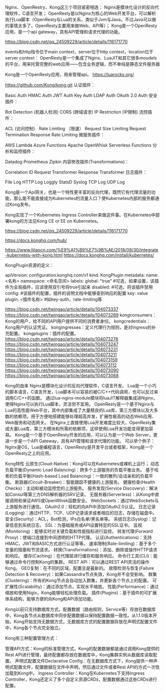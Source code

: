 Nginx、OpenRestry、Kong这三个项目紧密相连： Nginx是模块化设计的反向代理软件，C语言开发； OpenResty是以Nginx为核心的Web开发平台，可以解析执行Lua脚本（OpenResty与Lua的关系，类似于Jvm与Java，不过Java可以做的事情太多了，OpenResty主要用来做Web、API等）； Kong是一个OpenResty应用，是一个api gateway，具有API管理和请求代理的功能。

https://blog.csdn.net/qq_24509229/article/details/116171770

events和http指令位于main context，server位于http context，location位于server context：
OpenResty是一个集成了Nginx、LuaJIT和其它很多moudels的平台，用来托管完整的web应用——包含业务逻辑，而不单纯是静态文件服务器

Kong是一个OpenResty应用，用来管理api。
https://luarocks.org/

https://github.com/Kong/kong.git
认证插件：

Basic Auth
HMAC Auth
JWT Auth
Key Auth
LDAP Auth
OAuth 2.0 Auth
安全插件：

Bot Detection (机器人检测)
CORS (跨域请求)
IP Restriction (IP限制)
流控插件：

ACL (访问控制）
Rate Limiting （限速）
Request Size Limiting
Request Termination
Response Rate Limiting
微服务插件：

AWS Lambda
Azure Functions
Apache OpenWhisk
Serverless Functions
分析和监控插件：

Datadog
Prometheus
Zipkin
内容修改插件(Transformations)：

Correlation ID
Request Transformer
Response Transformer
日志插件：

File Log
HTTP Log
Loggly
StatsD
Syslog
TCP Log
UDP Log

Kong是一个Api网关，也是一个特性更丰富的反向代理，既然它有代理流量的功能，那么能不能直接成为Kubernetes的流量入口？使Kubernetes内部的服务都通过Kong发布。

Kong实现了一个Kubernetes Ingress Controller来做这件事。在Kubernetes中部署kong的方法见Kong CE or EE on Kubernetes。

https://blog.csdn.net/qq_24509229/article/details/116171770

https://docs.konghq.com/hub/

https://www.lijiaocn.com/%E9%A1%B9%E7%9B%AE/2018/09/30/integrate-kubernetes-with-kong.html
https://docs.konghq.com/install/kubernetes/


KongPlugin资源的定义：

apiVersion: configuration.konghq.com/v1
kind: KongPlugin
metadata:
  name: <名称>
  namespace: <命名空间>
  labels:
    global: "true"   #可选，如果设置，该插件为全局插件，应该使用双引号将true引起来
disabled: <boolean>  #可选，将该插件禁用
config:              #该插件的配置，插件的说明文档中能够查到响应的配置
    key: value
plugin: <插件名称>    #如key-auth，rate-limiting等


https://blog.csdn.net/twingao/article/details/104073337
https://blog.csdn.net/twingao/article/details/104073289
kongconsumers：Kong的用户，给不同的API用户提供不同的消费者身份。
kongcredentials：Kong用户的认证凭证。
kongingresses：定义代理行为规则，是对Ingress的补充配置。
kongplugins：插件的配置。
https://blog.csdn.net/twingao/article/details/104073276
https://blog.csdn.net/twingao/article/details/104073247
https://blog.csdn.net/twingao/article/details/104073231
https://blog.csdn.net/twingao/article/details/104073211
https://blog.csdn.net/twingao/article/details/104073159
https://blog.csdn.net/twingao/article/details/104073112
https://blog.csdn.net/twingao/article/details/104073090
https://blog.csdn.net/twingao/article/details/104073068

Kong的由来
Nginx是模块化设计的反向代理软件，C语言开发。
Lua是一个小巧的脚本语言，C语言开发，Lua脚本可以容易的被C/C++代码调用，也可以反过来调用C/C++的函数。
通过lua-nginx-module模块将luaJIT解释器集成进Nginx，使得Nginx可以执行Lua脚本，灵活但不宜用。
OpenResty是一个基于Nginx与Lua的高性能Web平台，其中内部集成了大量精良的Lua库，第三方模块以及大多数的依赖项。用于方便地搭建能够处理超高并发，扩展性极高的动态Web应用、Web服务和动态网关。
在Nginx上直接使用Lua开发难度比较大，OpenResty集成大量Lua库，第三方模块和所需的依赖项，这样使用Lua开发功能变得更加容易。
Kong是一个基于OpenResty开发的应用，可以认为是一个Web Server，更进一步是一个API Gateway，具有API管理和请求代理的功能。
可以举个例子：Nginx是OS，Lua是编程语言，OpenResty是开发平台或者框架，Kong是一个OpenResty之上的应用。

Kong特性
云原生(Cloud-Native)：Kong可以在Kubernetes或裸机上运行；
动态负载平衡(Dynamic Load Balancing)：跨多个上游服务的负载平衡业务。
基于哈希的负载平衡(Hash-based Load Balancing)：一致的散列/会话亲和的负载平衡。
断路器(Circuit-Breaker)：智能跟踪不健康的上游服务。
健康检查(Health Checks)：主动和被动监控您的上游服务。
服务发现(Service Discovery)：解决如Consul等第三方DNS解析器的SRV记录。
无服务器(Serverless)：从Kong中直接调用和保证AWS或OpenWhisk函数安全。
WebSockets：通过WebSockets与上游服务进行通信。
OAuth2.0：轻松的向API中添加OAuth2.0认证。
日志记录(Logging)：通过HTTP、TCP、UDP记录请求或者相应的日志，存储在磁盘中。
安全(Security)：ACL，Bot检测，IPs白名单/黑名单等。
系统日志(Syslog)：记录信息到系统日志。
SSL：为基础服务或API设置特定的SSL证书。
监视(Monitoring)：能够实时对关键负载和性能指标进行监控。
转发代理(Forward Proxy)：使端口连接到中间透明的HTTP代理。
认证(Authentications)：支持HMAC，JWT和BASIC方式进行认证等等。
速率限制(Rate-limiting)：基于多个变量的阻塞和节流请求。
转换(Transformations)：添加、删除或操作HTTP请求和响应。
缓存(Caching)：在代理层进行缓存和服务响应。
命令行工具(CLI)：能够通过命令行控制Kong的集群。
REST API：可以通过REST API灵活的操作Kong。
GEO复制：在不同的区域，配置总是最新的。
故障检测与恢复(Failure Detection & Recovery)：如果Cassandra节点失效，Kong并不会受影响。
群集(Clustering)：所有的Kong节点会自动加入群集，并更新各个节点上的配置。
可扩展性(Scalability)：通过添加节点，实现水平缩放。
性能(Performance)：通过缩放和使用Nigix，Kong能够轻松处理负载。
插件(Plugins)：基于插件的可扩展体系结构，能够方便的向Kong和API添加功能。

Kong以前只支持数据库方式，配置数据（路由规则，Service等）存放在数据库中，Kong各节点从数据库中同步配置数据以保持配置数据一致性。从1.1.0版本开始，Kong开始支持无数据方式，无数据库方式的配置数据存放在声明式配置文件中，Kong各个节点完全独立。

Kong有三种配置管理方式：

管理API方式：Kong的标准管理方式，Kong的配置数据都是通过调用Kong提供的Rest API进行管理，最终配置都存放在数据库中，Kong集群实例从数据库读取配置。
声明式配置文件Declarative Config：在无数据库方式下，Kong提供一种声明式配置文件，配置数据在文件中声明，然后通过文件或者Rest API的方式一次性加载到Kong中。
Ingress Controller：Kong在Kubernetes下支持Ingress Controller，Kong还定义了多个自定义资源CRDs，配置数据通过这些CRDs进行配置。